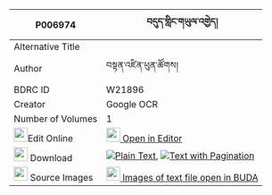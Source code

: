 |P006974|བདུད་གླིང་གཡུལ་འགྱེད། 
| --- | --- 
|Alternative Title |
|Author| བསྟན་འཛིན་ཕུན་ཚོགས།
|BDRC ID | W21896
|Creator | Google OCR
|Number of Volumes| 1
|<img width="25" src="https://img.icons8.com/color/25/000000/edit-property.png">Edit Online| [<img width="25" src="https://avatars.githubusercontent.com/u/45091458?s=200&v=4"> Open in Editor](http://editor.openpecha.org/P006974)
|<img width="25" src="https://img.icons8.com/fluent/48/000000/download-2.png"/>  Download | [![](https://img.icons8.com/color/20/000000/txt.png)Plain Text](https://github.com/Openpecha/P006974/releases/download/v1/du_ling_yulgye_plain_P006974.zip), [![](https://img.icons8.com/color/20/000000/txt.png)Text with Pagination](https://github.com/Openpecha/P006974/releases/download/v1/du_ling_yulgye_pages_P006974.zip)
|<img width="25" src="https://img.icons8.com/plasticine/100/000000/pictures-folder.png"/>  Source Images | [<img width="25" src="https://library.bdrc.io/icons/BUDA-small.svg"> Images of text file open in BUDA](https://library.bdrc.io/show/bdr:W21896)